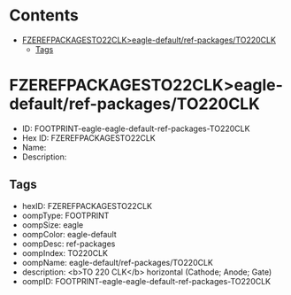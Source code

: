 



Contents
========

* [FZEREFPACKAGESTO22CLK>eagle-default/ref-packages/TO220CLK](#fzerefpackagesto22clkeagle-defaultref-packagesto220clk)
	* [Tags](#tags)

# FZEREFPACKAGESTO22CLK>eagle-default/ref-packages/TO220CLK

- ID: FOOTPRINT-eagle-eagle-default-ref-packages-TO220CLK
- Hex ID: FZEREFPACKAGESTO22CLK
- Name: 
- Description: 

## Tags

- hexID: FZEREFPACKAGESTO22CLK
- oompType: FOOTPRINT
- oompSize: eagle
- oompColor: eagle-default
- oompDesc: ref-packages
- oompIndex: TO220CLK
- oompName: eagle-default/ref-packages/TO220CLK
- description: &lt;b&gt;TO 220 CLK&lt;/b&gt; horizontal (Cathode; Anode; Gate)
- oompID: FOOTPRINT-eagle-eagle-default-ref-packages-TO220CLK
